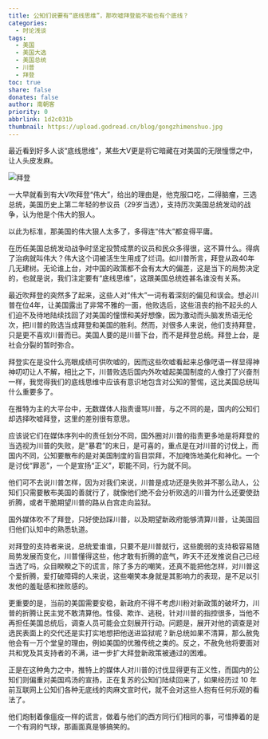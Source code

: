 ```yaml
---
title: 公知们说要有“底线思维”，那吹嘘拜登能不能也有个底线？
categories:
  - 时论浅谈
tags:
  - 美国
  - 美国大选
  - 美国总统
  - 川普
  - 拜登
toc: true
share: false
donates: false
author: 南朝客
priority: 0
abbrlink: 1d2c031b
thumbnail: https://upload.godread.cn/blog/gongzhimenshuo.jpg
---
```


<div class="description">最近看到好多人谈“底线思维”，某些大V更是将它暗藏在对美国的无限憧憬之中，让人头皮发麻。</div>

<!-- more -->

![拜登](https://upload.godread.cn/blog/gongzhimenshuo.jpg)

一大早就看到有大V吹拜登“伟大”，给出的理由是，他克服口吃，二得脑瘤，三选总统，美国历史上第二年轻的参议员（29岁当选），支持历次美国总统发动的战争，认为他是个伟大的狠人。



以此为标准，那美国的伟大狠人太多了，多得连“伟大”都变得平庸。



在历任美国总统发动战争时坚定投赞成票的议员和民众多得很，这不算什么。得病了治病就叫伟大？伟大这个词被活生生用成了烂词。如川普所言，拜登从政40年几无建树。无论谁上台，对中国的政策都不会有太大的偏差，这是当下的局势决定的，也就是说，我们注定要有“底线思维”，这跟美国总统姓甚名谁没有关系。



最近吹拜登的突然多了起来，这些人对“伟大”一词有着深刻的偏见和误会。想必川普在位4年，让美国露出了非常不雅的一面，他败选后，这些沮丧的抬不起头的人们迫不及待地陆续找回了对美国的憧憬和美好想像，因为激动而头脑发热语无伦次，把川普的败选当成拜登和美国的胜利。然而，对很多人来说，他们支持拜登，只是更不喜欢川普而已。美国人要的是川普下台，而不是拜登总统。<span class="text-blue">拜登上台，是社会分裂的暂时弥合。</span>




拜登实在是没什么亮眼成绩可供吹嘘的，因而这些吹嘘看起来总像呓语一样显得神神叨叨让人不解，相比之下，川普败选后国内外吹嘘起美国制度的人像打了兴奋剂一样，<span class="text-blue">我觉得我们的底线思维中应该有意识地包含对公知的警惕，这比美国总统叫什么重要多了。</span>



在推特为主的大平台中，无数媒体人指责谩骂川普，与之不同的是，国内的公知们却选择吹嘘拜登，这里的差别很有意思。



应该说它们在媒体序列中的责任划分不同，国外圈对川普的指责更多地是将拜登的当选视为川普的失败，是“暴君”的末日，是可喜的，重点是在对川普的讨伐上，而国内不同，公知要散布的是对美国制度的盲目崇拜，不加掩饰地美化和神化。一个是讨伐“罪恶”，一个是宣扬“正义”，职能不同，行为就不同。



他们可不去说川普怎样，因为对我们来说，川普是成功还是失败并不那么动人，公知们只需要散布美国的善就行了，就像他们绝不会分析败选的川普为什么还要使劲折腾，或者干脆期望川普的路从白宫走向监狱。



<span class="text-blue">国外媒体吹不了拜登，只好使劲踩川普，以及期望新政府能够清算川普，让美国回归他们认知中的熟悉轨道。</span>



对拜登的支持者来说，总统爱谁谁，只要不是川普就行，这些脆弱的支持极容易随局势发展而变化，川普懂得这些，他才敢有折腾的底气，昨天不还发推说自己已经当选了吗，众目睽睽之下的谎言，除了多方的嘲笑，还真不能把他怎样，对川普这个爱折腾，爱打破障碍的人来说，这些嘲笑本身就是其影响力的表现，是不足以引发他的羞耻感和挫败感的。




更重要的是，当前的美国需要安稳，新政府不得不考虑川粉对新政策的破坏力，川普的折腾让民主党不敢清算他。性侵、欺诈、逃税，针对川普的指控很多，当他不再担任美国总统后，调查人员可能会立刻展开行动。问题是，展开对他的调查是对选民表面上的交代还是实打实地想把他送进监狱呢？新总统如果不清算，那么赦免他会有一万个堂皇的理由，例如美国的优雅传统之类的。反之，不赦免他将要面对共和党及其支持者的不满，进一步扩大拜登新政策被通过的困难。



正是在这种角力之中，推特上的媒体人对川普的讨伐显得更有正义性，而国内的公知们则偏重对美国鸡汤的宣扬，正在复苏的公知们陆续回来了，如果经历过 10 年前互联网上公知们各种无底线的肉麻文宣时代，就不会对这些人抱有任何乐观的看法了。



他们炮制着像瘟疫一样的谎言，做着与他们的西方同行们相同的事，可惜捧着的是一个有洞的气球，那画面真是够搞笑的。

